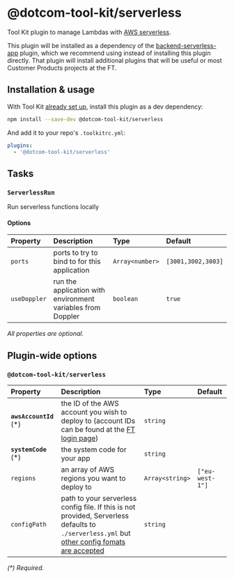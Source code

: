 # @dotcom-tool-kit/serverless

Tool Kit plugin to manage Lambdas with [AWS serverless](https://www.serverless.com/framework/docs/getting-started/).

This plugin will be installed as a dependency of the [backend-serverless-app](https://github.com/Financial-Times/dotcom-tool-kit/tree/main/plugins/backend-serverless-app) plugin, which we recommend using instead of installing this plugin directly. That plugin will install additional plugins that will be useful or most Customer Products projects at the FT.

## Installation & usage

With Tool Kit [already set up](https://github.com/financial-times/dotcom-tool-kit#installing-and-using-tool-kit), install this plugin as a dev dependency:

```sh
npm install --save-dev @dotcom-tool-kit/serverless
```

And add it to your repo's `.toolkitrc.yml`:

```yml
plugins:
  - '@dotcom-tool-kit/serverless'
```

<!-- begin autogenerated docs -->
## Tasks

### `ServerlessRun`

Run serverless functions locally
#### Options

| Property     | Description                                                 | Type            | Default            |
| :----------- | :---------------------------------------------------------- | :-------------- | :----------------- |
| `ports`      | ports to try to bind to for this application                | `Array<number>` | `[3001,3002,3003]` |
| `useDoppler` | run the application with environment variables from Doppler | `boolean`       | `true`             |

_All properties are optional._


## Plugin-wide options

### `@dotcom-tool-kit/serverless`

| Property                | Description                                                                                                                                                                                                                                          | Type            | Default         |
| :---------------------- | :--------------------------------------------------------------------------------------------------------------------------------------------------------------------------------------------------------------------------------------------------- | :-------------- | :-------------- |
| **`awsAccountId`** (\*) | the ID of the AWS account you wish to deploy to (account IDs can be found at the [FT login page](https://awslogin.in.ft.com/))                                                                                                                       | `string`        |                 |
| **`systemCode`** (\*)   | the system code for your app                                                                                                                                                                                                                         | `string`        |                 |
| `regions`               | an array of AWS regions you want to deploy to                                                                                                                                                                                                        | `Array<string>` | `["eu-west-1"]` |
| `configPath`            | path to your serverless config file. If this is not provided, Serverless defaults to `./serverless.yml` but [other config fomats are accepted](https://www.serverless.com/framework/docs/providers/aws/guide/intro#alternative-configuration-format) | `string`        |                 |

_(\*) Required._
<!-- end autogenerated docs -->
